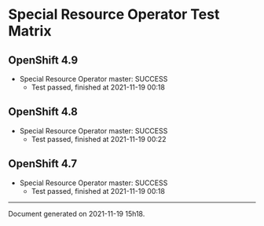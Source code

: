 
Special Resource Operator Test Matrix
=====================================

OpenShift 4.9
-------------


* Special Resource Operator master: SUCCESS
  - Test passed, finished at 2021-11-19 00:18

OpenShift 4.8
-------------


* Special Resource Operator master: SUCCESS
  - Test passed, finished at 2021-11-19 00:22

OpenShift 4.7
-------------


* Special Resource Operator master: SUCCESS
  - Test passed, finished at 2021-11-19 00:18

---
Document generated on 2021-11-19 15h18.
